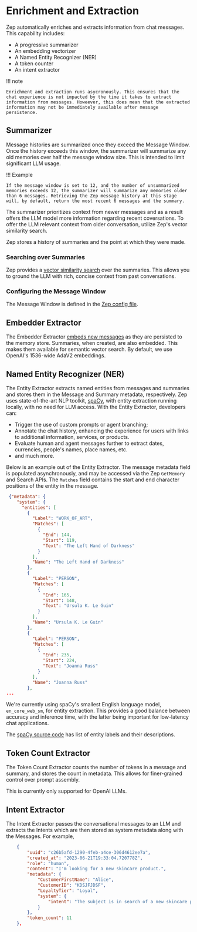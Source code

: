 # Enrichment and Extraction

Zep automatically enriches and extracts information from chat messages. This capability includes:

- A progressive summarizer
- An embedding vectorizer
- A Named Entity Recognizer (NER)
- A token counter
- An intent extractor

!!! note

    Enrichment and extraction runs asycronously. This ensures that the chat experience is not impacted by the time it takes to extract information from messages. Howeever, this does mean that the extracted information may not be immediately available after message persistence.

## Summarizer

Message histories are summarized once they exceed the Message Window. Once the history exceeds this window, the summarizer will summarize any old memories over half the message window size. This is intended to limit significant LLM usage.

!!! Example

    If the message window is set to 12, and the number of unsummarized memories exceeds 12, the summarizer will summarize any memories older than 6 messages. Retrieving the Zep message history at this stage will, by default, return the most recent 6 messages and the summary.

The summarizer prioritizes context from newer messages and as a result offers the LLM model more information regarding recent coversations. To offer the LLM relevant context from older conversation, utilize Zep's vector similarity search.

Zep stores a history of summaries and the point at which they were made.

### Searching over Summaries

Zep provides a [vector similarity search](chat_history/search.md) over the summaries. This allows you to ground the LLM with rich, concise context from past conversations.

### Configuring the Message Window

The Message Window is defined in the [Zep config file](../deployment/config.md).

## Embedder Extractor

The Embedder Extractor [embeds new messages](../deployment/embeddings.md) as they are persisted to the memory store. Summaries, when created, are also embedded. This makes them available for semantic vector search. By default, we use OpenAI's 1536-wide AdaV2 embeddings.

## Named Entity Recognizer (NER)

The Entity Extractor extracts named entities from messages and summaries and stores them in the Message and Summary metadata, respectively. Zep uses state-of-the-art NLP toolkit, [spaCy](https://spacy.io/), with entity extraction running locally, with no need for LLM access. With the Entity Extractor, developers can:

- Trigger the use of custom prompts or agent branching;
- Annotate the chat history, enhancing the experience for users with links to additional information, services, or products.
- Evaluate human and agent messages further to extract dates, currencies, people's names, place names, etc.
- and much more.

Below is an example out of the Entity Extractor. The message metadata field is populated asynchronously, and may be accessed via the Zep `GetMemory` and Search APIs. The `Matches` field contains the start and end character positions of the entity in the message.

```json
 {"metadata": {
    "system": {
      "entities": [
        {
          "Label": "WORK_OF_ART",
          "Matches": [
            {
              "End": 144,
              "Start": 119,
              "Text": "The Left Hand of Darkness"
            }
          ],
          "Name": "The Left Hand of Darkness"
        },
        {
          "Label": "PERSON",
          "Matches": [
            {
              "End": 165,
              "Start": 148,
              "Text": "Ursula K. Le Guin"
            }
          ],
          "Name": "Ursula K. Le Guin"
        },
        {
          "Label": "PERSON",
          "Matches": [
            {
              "End": 235,
              "Start": 224,
              "Text": "Joanna Russ"
            }
          ],
          "Name": "Joanna Russ"
        },
...
```

We're currently using spaCy's smallest English language model, `en_core_web_sm`, for entity extraction. This provides a good balance between accuracy and inference time, with the latter being important for low-latency chat applications. 

The [spaCy source code](https://github.com/explosion/spaCy/blob/9b7a59c325c85f49f8e978c9d9b8b29b42e577cb/spacy/glossary.py#L328) has list of entity labels and their descriptions.

## Token Count Extractor

The Token Count Extractor counts the number of tokens in a message and summary, and stores the count in metadata. This allows for finer-grained control over prompt assembly. 

This is currently only supported for OpenAI LLMs.

## Intent Extractor

The Intent Extractor passes the conversational messages to an LLM and extracts the Intents which are then stored as system metadata along with the Messages. For example,

```json
    {
        "uuid": "c26b5afd-1290-4feb-a4ce-306d4612ee7a",
        "created_at": "2023-06-21T19:33:04.720778Z",
        "role": "human",
        "content": "I'm looking for a new skincare product.",
        "metadata": {
            "CustomerFirstName": "Alice",
            "CustomerID": "KDSJFJDSF",
            "LoyaltyTier": "Loyal",
            "system": {
                "intent": "The subject is in search of a new skincare product."
            }
        },
        "token_count": 11
    },
```
